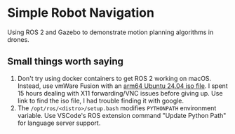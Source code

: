 # Simple Robot Navigation

Using ROS 2 and Gazebo to demonstrate motion planning algorithms in drones.

## Small things worth saying
1. Don't try using docker containers to get ROS 2 working on macOS. Instead, use vmWare Fusion with an [arm64 Ubuntu 24.04 iso file](https://cdimage.ubuntu.com/daily-live/20240421/noble-desktop-arm64.iso). I spent 15 hours dealing with X11 forwarding/VNC issues before giving up. Use link to find the iso file, I had trouble finding it with google. 
2. The `/opt/ros/<distro>/setup.bash` modifies `PYTHONPATH` environment variable. Use VSCode's ROS extension command "Update Python Path" for language server support.

